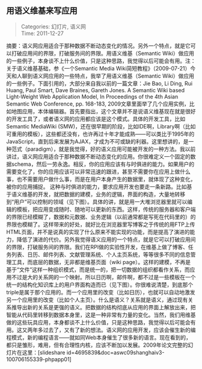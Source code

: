 用语义维基来写应用
---
    
> Categories: 幻灯片, 语义网  
> Time: 2011-12-27
    
摘要：语义网应用适合于那种数据不断动态变化的情况。另外一个特点，就是它可以打破应用间的界限，打破服务间的界限。用语义维基（Semantic Wiki）做应用的一些例子，本身谈不上什么价值，只是这种思路，我觉得以后可能会有用。注：关于语义维基基础，参《一个Semantic Media Wiki简短教程》（2009-07-21）今天和人聊到语义网应用的一些特点，我举了用语义维基（Semantic Wiki）做应用的一些例子。下面引用的，大部分来自我以前的一篇文章：Jie Bao, Li Ding, Rui Huang, Paul Smart, Dave Braines, Gareth Jones. A Semantic Wiki based Light-Weight Web Application Model, In Proceedings of the 4th Asian Semantic Web Conference, pp. 168-183, 2009文章里面举了几个应用实例，比如地图应用，本体编辑器。首先要指出，这个文章并不是说语义维基现在就是很好的开发工具了，或者语义网的应用都应该是这个模式。具体的开发工具，比如Semantic MediaWiki (SMW)，还在很早期的阶段，比如IDE啊，Library啊（比如可重用的模板），这些都还没有，也许再过十年才能成熟——可以类比于1995年的JavaScript，直到后来发展为AJAX，才成为不可或缺的利器。这里想讲的，是一种范式（paradigm），就是我觉得，好的语义应用可能被开发的一种方法。我以前讲过，语义网应用适合于那种数据不断动态变化的应用。你很难定义一个固定的数据schema，然后一劳永逸。相反，你的应用应该有与时俱进的能力。如果用户的需要变化了，你的应用应该可以非常迅速的跟进，甚至不需要你在应用上做什么事，也不需要用户做什么事，而是在用户本身产生的数据里，就体现了这种变化，被你的应用捕捉。     这种与时俱进的能力，要求应用开发也要走一条新路。比如基于语义维基的开发，就把数据的建模，业务的逻辑，界面的构造，大量地转移到“用户”可以控制的领域（见下图）。具体的讲，就是用一大堆浏览器里就可以编辑的模板，把应用变成随时、随地可以更新的东西。这样，传统的服务器和客户端的界限已经模糊了，数据和元数据、业务逻辑（以前通常都是写死在代码里的）的界限也模糊了。这样带来的好处，就好比在浏览器里写博客之于传统的用FTP上传HTML页面，并不是说真的实现了什么原来不能实现的功能，而是提高了演进的能力，降低了演进的代价。另外我觉得语义应用的一个特点，就是它可以打破应用间的界限，打破服务间的界限。我们在RPI做的实验性开发，在维基上做了博客、任务列表、日历、邮件列表、文献管理系统、个人主页系统，等等很多不同的信息管理工具，而底层的数据，无非都是维基页面（wiki page）。这样的建模，不再是基于“文件”这样一种组织模式，而是统一的，把一切数据的组织都看作关系，而应用不过是大的关系网的一个映射。所以日历啊，邮件啊，都不过是一些模板在一个统一的结构化知识库上的用户界面构造而已（见下图）。你很难说清楚，到底那个triple是属于那个应用的。而一个应用里的改变（比如日历），也就可以自动地激发另一个应用里的改变（比如个人主页）。什么是语义？关系就是语义，通过现有关系推导出新的关系是更强的语义。把数据的结构彻底从应用的界面上解放出来，把智能从代码里转移到数据本身里，这是一种非常有力量的变化。当然，我们用维基做的这些玩具应用，本身都谈不上什么价值，只是这种思路，我觉得以后可能会有用。这又两年多过去了，又有了新的想法。语义网的应用开发，应该会催生新的编程模式，新的编程语言——就如同Web本身催生了很多新的语言。现在看到的，都只是雏形，难用，但有合理性内核，应该不断加以发展。2009年论文完整的幻灯片在这里：[slideshare id=4695839&doc=aswc09shanghaiv3-100706155339-phpapp01]     
    